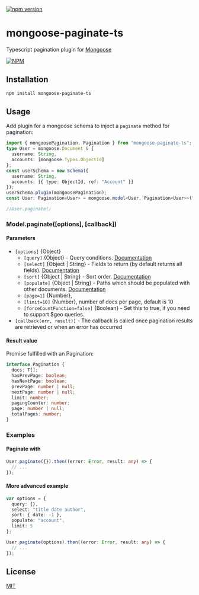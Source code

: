 [![npm version](https://badge.fury.io/js/mongoose-paginate-ts.svg)](https://badge.fury.io/js/mongoose-paginate-ts)

# mongoose-paginate-ts

Typescript pagination plugin for [Mongoose](http://mongoosejs.com)

[![NPM](https://nodei.co/npm/mongoose-paginate-ts.png?downloads=true&downloadRank=true&stars=true)](https://www.npmjs.com/package/mongoose-paginate-ts)

## Installation

```sh
npm install mongoose-paginate-ts
```

## Usage

Add plugin for a mongoose schema to inject a `paginate` method for pagination:

```ts
import { mongoosePagination, Pagination } from "mongoose-paginate-ts";
type User = mongoose.Document & {
  username: String,
  accounts: [mongoose.Types.ObjectId]
};
const userSchema = new Schema({
  username: String,
  accounts: [{ type: ObjectId, ref: "Account" }]
});
userSchema.plugin(mongoosePagination);
const User: Pagination<User> = mongoose.model<User, Pagination<User>>("User", userSchema);

//User.paginate()
```

### Model.paginate([options], [callback])

#### **Parameters**

- `[options]` {Object}
  - `[query]` {Object} - Query conditions. [Documentation](https://docs.mongodb.com/manual/tutorial/query-documents/)
  - `[select]` {Object | String} - Fields to return (by default returns all fields). [Documentation](http://mongoosejs.com/docs/api.html#query_Query-select)
  - `[sort]` {Object | String} - Sort order. [Documentation](http://mongoosejs.com/docs/api.html#query_Query-sort)
  - `[populate]` {Object | String} - Paths which should be populated with other documents. [Documentation](http://mongoosejs.com/docs/api.html#query_Query-populate)
  - `[page=1]` {Number}, 
  - `[limit=10]` {Number}, number of docs per page, default is 10
  - `[forceCountFunction=false]` {Boolean} - Set this to true, if you need to support $geo queries.
- `[callback(err, result)]` - The callback is called once pagination results are retrieved or when an error has occurred

#### Result value

Promise fulfilled with an Pagination:

```ts
interface Pagination {
  docs: T[];
  hasPrevPage: boolean;
  hasNextPage: boolean;
  prevPage: number | null;
  nextPage: number | null;
  limit: number;
  pagingCounter: number;
  page: number | null;
  totalPages: number;
}
```

### Examples

#### Paginate with

```ts
User.paginate({}).then((error: Error, result: any) => {
  // ...
});
```

#### More advanced example

```ts
var options = {
  query: {},
  select: "title date author",
  sort: { date: -1 },
  populate: "account",
  limit: 5
};

User.paginate(options).then((error: Error, result: any) => {
  // ...
});
```

## License

[MIT](LICENSE)